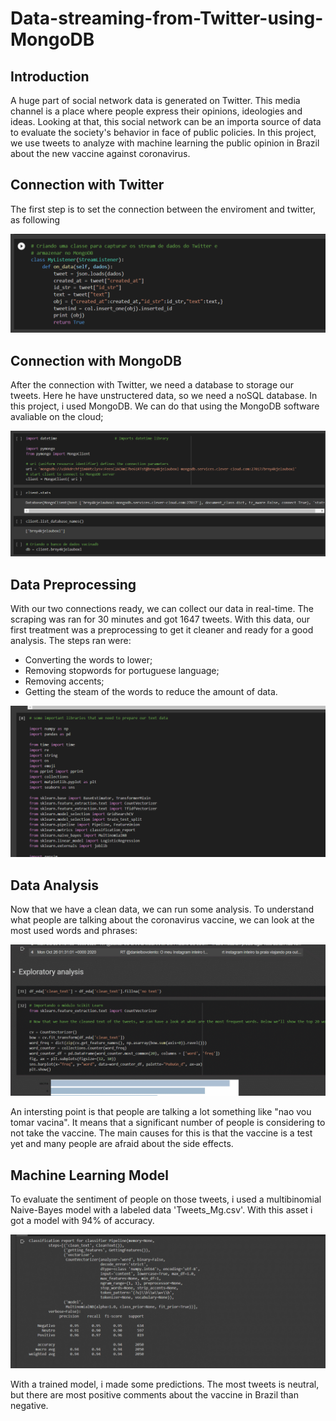 # Data-streaming-from-Twitter-using-MongoDB

## Introduction
A huge part of social network data is generated on Twitter. This media channel is a place where people express their opinions, ideologies and ideas. Looking at that, this social network can be an importa source of data to evaluate the society's behavior in face of public policies. In this project, we use tweets to analyze with machine learning the public opinion in Brazil about the new vaccine against coronavirus.

## Connection with Twitter

The first step is to set the connection between the enviroment and twitter, as following

![](https://github.com/luisgustavob78/Data-streaming-from-Twitter-using-MongoDB/blob/main/twitter_connection.png)

## Connection with MongoDB

After the connection with Twitter, we need a database to storage our tweets. Here he have unstructered data, so we need a noSQL database. In this project, i used MongoDB. We can do that using the MongoDB software avaliable on the cloud;

![](https://github.com/luisgustavob78/Data-streaming-from-Twitter-using-MongoDB/blob/main/mongodb_connection.png)

## Data Preprocessing

With our two connections ready, we can collect our data in real-time. The scraping was ran for 30 minutes and got 1647 tweets. With this data, our first treatment was a preprocessing to get it cleaner and ready for a good analysis. The steps ran were:

* Converting the words to lower;
* Removing stopwords for portuguese language;
* Removing accents;
* Getting the steam of the words to reduce the amount of data.

![](https://github.com/luisgustavob78/Data-streaming-from-Twitter-using-MongoDB/blob/main/preprocessing_data.gif)

## Data Analysis

Now that we have a clean data, we can run some analysis. To understand what people are talking about the coronavirus vaccine, we can look at the most used words and phrases:

![](https://github.com/luisgustavob78/Data-streaming-from-Twitter-using-MongoDB/blob/main/data_analysis.gif)

An intersting point is that people are talking a lot something like "nao vou tomar vacina". It means that a significant number of people is considering to not take the vaccine. The main causes for this is that the vaccine is a test yet and many people are afraid about the side effects.

## Machine Learning Model

To evaluate the sentiment of people on those tweets, i used a multibinomial Naive-Bayes model with a labeled data 'Tweets_Mg.csv'. With this asset i got a model with 94% of accuracy.

![](https://github.com/luisgustavob78/Data-streaming-from-Twitter-using-MongoDB/blob/main/training_results.gif)

With a trained model, i made some predictions. The most tweets is neutral, but there are most positive comments about the vaccine in Brazil than negative.
